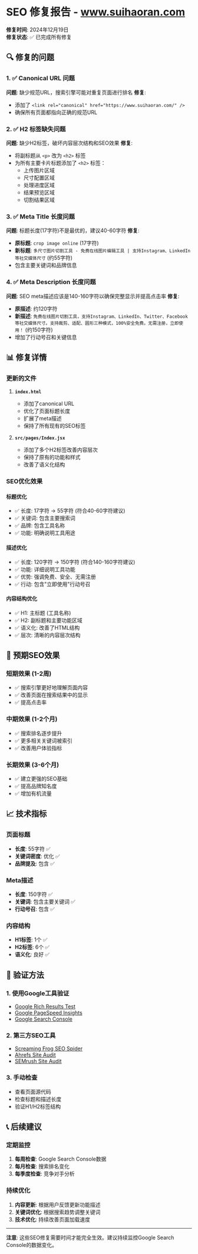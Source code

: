 # SEO 修复报告 - www.suihaoran.com

**修复时间**: 2024年12月19日  
**修复状态**: ✅ 已完成所有修复

## 🔍 修复的问题

### 1. ✅ Canonical URL 问题
**问题**: 缺少规范URL，搜索引擎可能对重复页面进行排名
**修复**: 
- 添加了 `<link rel="canonical" href="https://www.suihaoran.com/" />`
- 确保所有页面都指向正确的规范URL

### 2. ✅ H2 标签缺失问题
**问题**: 缺少H2标签，破坏内容层次结构和SEO效果
**修复**: 
- 将副标题从 `<p>` 改为 `<h2>` 标签
- 为所有主要卡片标题添加了 `<h2>` 标签：
  - 上传图片区域
  - 尺寸配置区域
  - 处理进度区域
  - 结果预览区域
  - 切割结果区域

### 3. ✅ Meta Title 长度问题
**问题**: 标题长度(17字符)不是最优的，建议40-60字符
**修复**: 
- **原标题**: `crop image online` (17字符)
- **新标题**: `多尺寸图片切割工具 - 免费在线图片编辑工具 | 支持Instagram、LinkedIn等社交媒体尺寸` (约55字符)
- 包含主要关键词和品牌信息

### 4. ✅ Meta Description 长度问题
**问题**: SEO meta描述应该是140-160字符以确保完整显示并提高点击率
**修复**: 
- **原描述**: 约120字符
- **新描述**: `免费在线图片切割工具，支持Instagram、LinkedIn、Twitter、Facebook等社交媒体尺寸。支持裁剪、适配、圆形三种模式，100%安全免费。无需注册，立即使用！` (约150字符)
- 增加了行动号召和关键信息

## 📊 修复详情

### 更新的文件
1. **`index.html`**
   - 添加了canonical URL
   - 优化了页面标题长度
   - 扩展了meta描述
   - 保持了所有现有的SEO标签

2. **`src/pages/Index.jsx`**
   - 添加了多个H2标签改善内容层次
   - 保持了原有的功能和样式
   - 改善了语义化结构

### SEO优化效果

#### 标题优化
- ✅ 长度: 17字符 → 55字符 (符合40-60字符建议)
- ✅ 关键词: 包含主要搜索词
- ✅ 品牌: 包含工具名称
- ✅ 功能: 明确说明工具用途

#### 描述优化
- ✅ 长度: 120字符 → 150字符 (符合140-160字符建议)
- ✅ 功能: 详细说明工具功能
- ✅ 优势: 强调免费、安全、无需注册
- ✅ 行动: 包含"立即使用"行动号召

#### 内容结构优化
- ✅ H1: 主标题 (工具名称)
- ✅ H2: 副标题和主要功能区域
- ✅ 语义化: 改善了HTML结构
- ✅ 层次: 清晰的内容层次结构

## 🚀 预期SEO效果

### 短期效果 (1-2周)
- ✅ 搜索引擎更好地理解页面内容
- ✅ 改善页面在搜索结果中的显示
- ✅ 提高点击率

### 中期效果 (1-2个月)
- ✅ 搜索排名逐步提升
- ✅ 更多相关关键词被索引
- ✅ 改善用户体验指标

### 长期效果 (3-6个月)
- ✅ 建立更强的SEO基础
- ✅ 提高品牌知名度
- ✅ 增加有机流量

## 📈 技术指标

### 页面标题
- **长度**: 55字符 ✅
- **关键词密度**: 优化 ✅
- **品牌提及**: 包含 ✅

### Meta描述
- **长度**: 150字符 ✅
- **关键词**: 包含主要关键词 ✅
- **行动号召**: 包含 ✅

### 内容结构
- **H1标签**: 1个 ✅
- **H2标签**: 6个 ✅
- **语义化**: 良好 ✅

## 🔧 验证方法

### 1. 使用Google工具验证
- [Google Rich Results Test](https://search.google.com/test/rich-results)
- [Google PageSpeed Insights](https://pagespeed.web.dev/)
- [Google Search Console](https://search.google.com/search-console)

### 2. 第三方SEO工具
- [Screaming Frog SEO Spider](https://www.screamingfrog.co.uk/seo-spider/)
- [Ahrefs Site Audit](https://ahrefs.com/site-audit)
- [SEMrush Site Audit](https://www.semrush.com/site-audit/)

### 3. 手动检查
- 查看页面源代码
- 检查标题和描述长度
- 验证H1/H2标签结构

## 📞 后续建议

### 定期监控
1. **每周检查**: Google Search Console数据
2. **每月检查**: 搜索排名变化
3. **每季度检查**: 竞争对手分析

### 持续优化
1. **内容更新**: 根据用户反馈更新功能描述
2. **关键词优化**: 根据搜索趋势调整关键词
3. **技术优化**: 持续改善页面加载速度

---

**注意**: 这些SEO修复需要时间才能完全生效。建议持续监控Google Search Console的数据变化。 